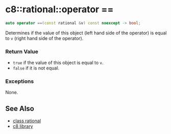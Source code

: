 # c8::rational::operator == #

```cpp
auto operator ==(const rational &v) const noexcept -> bool;
```

Determines if the value of this object (left hand side of the operator) is equal to `v` (right hand side of the operator).

### Return Value ###

* `true` if the value of this object is equal to `v`.
* `false` if it is not equal.

### Exceptions ###

None.

## See Also ##

* [class rational](c8_rational)
* [c8 library](c8)

